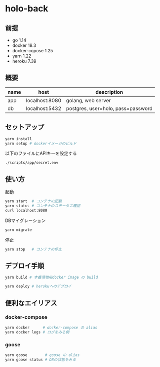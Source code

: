 # holo-back

## 前提
- go 1.14
- docker 19.3
- docker-copose 1.25
- yarn 1.22
- heroku 7.39

## 概要

| name | host           | description                        |
| ---- | -------------- | ---------------------------------- |
| app  | localhost:8080 | golang, web server                 |
| db   | localhost:5432 | postgres, user=holo, pass=password |

## セットアップ

```bash
yarn install
yarn setup # dockerイメージのビルド
```

以下のファイルにAPIキーを設定する
```
./scripts/app/secret.env
```

## 使い方
起動
```bash
yarn start  # コンテナの起動
yarn status # コンテナのステータス確認
curl localhost:8080
```

DBマイグレーション
```bash
yarn migrate
```

停止
```bash
yarn stop   # コンテナの停止
```

## デプロイ手順
```bash
yarn build # 本番環境用docker image の build
```

```bash
yarn deploy # herokuへのデプロイ
```

## 便利なエイリアス
### docker-compose
```bash
yarn docker      # docker-compose の alias
yarn docker logs # ログをみる例
```

### goose
```bash
yarn goose        # goose の alias
yarn goose status # DBの状態をみる
```
